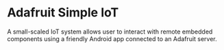 # Adafruit Simple IoT
A small-scaled IoT system allows user to interact with remote embedded components using a friendly Android app  connected to an Adafruit server.
